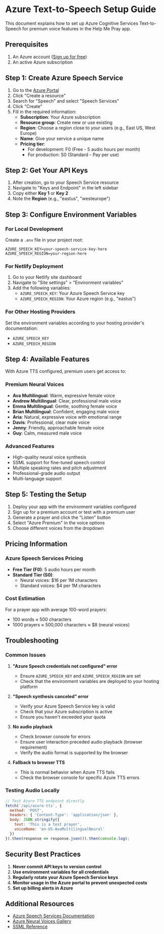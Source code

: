 # Azure Text-to-Speech Setup Guide

This document explains how to set up Azure Cognitive Services Text-to-Speech for premium voice features in the Help Me Pray app.

## Prerequisites

1. An Azure account ([Sign up for free](https://azure.microsoft.com/free/))
2. An active Azure subscription

## Step 1: Create Azure Speech Service

1. Go to the [Azure Portal](https://portal.azure.com)
2. Click "Create a resource" 
3. Search for "Speech" and select "Speech Services"
4. Click "Create"
5. Fill in the required information:
   - **Subscription**: Your Azure subscription
   - **Resource group**: Create new or use existing
   - **Region**: Choose a region close to your users (e.g., East US, West Europe)
   - **Name**: Give your service a unique name
   - **Pricing tier**: 
     - For development: F0 (Free - 5 audio hours per month)
     - For production: S0 (Standard - Pay per use)

## Step 2: Get Your API Keys

1. After creation, go to your Speech Service resource
2. Navigate to "Keys and Endpoint" in the left sidebar
3. Copy either **Key 1** or **Key 2** 
4. Note the **Region** (e.g., "eastus", "westeurope")

## Step 3: Configure Environment Variables

### For Local Development
Create a `.env` file in your project root:
```env
AZURE_SPEECH_KEY=your-speech-service-key-here
AZURE_SPEECH_REGION=your-region-here
```

### For Netlify Deployment
1. Go to your Netlify site dashboard
2. Navigate to "Site settings" > "Environment variables"
3. Add the following variables:
   - `AZURE_SPEECH_KEY`: Your Azure Speech Service key
   - `AZURE_SPEECH_REGION`: Your Azure region (e.g., "eastus")

### For Other Hosting Providers
Set the environment variables according to your hosting provider's documentation:
- `AZURE_SPEECH_KEY`
- `AZURE_SPEECH_REGION`

## Step 4: Available Features

With Azure TTS configured, premium users get access to:

### Premium Neural Voices
- **Ava Multilingual**: Warm, expressive female voice
- **Andrew Multilingual**: Clear, professional male voice  
- **Emma Multilingual**: Gentle, soothing female voice
- **Brian Multilingual**: Confident, engaging male voice
- **Aria**: Natural, expressive voice with emotional range
- **Davis**: Professional, clear male voice
- **Jenny**: Friendly, approachable female voice
- **Guy**: Calm, measured male voice

### Advanced Features
- High-quality neural voice synthesis
- SSML support for fine-tuned speech control
- Multiple speaking rates and pitch adjustment
- Professional-grade audio output
- Multi-language support

## Step 5: Testing the Setup

1. Deploy your app with the environment variables configured
2. Sign up for a premium account or test with a premium user
3. Generate a prayer and click the "Listen" button
4. Select "Azure Premium" in the voice options
5. Choose different voices from the dropdown

## Pricing Information

### Azure Speech Services Pricing
- **Free Tier (F0)**: 5 audio hours per month
- **Standard Tier (S0)**: 
  - Neural voices: $16 per 1M characters
  - Standard voices: $4 per 1M characters

### Cost Estimation
For a prayer app with average 100-word prayers:
- 100 words ≈ 500 characters
- 1000 prayers ≈ 500,000 characters ≈ $8 (neural voices)

## Troubleshooting

### Common Issues

1. **"Azure Speech credentials not configured" error**
   - Ensure `AZURE_SPEECH_KEY` and `AZURE_SPEECH_REGION` are set
   - Check that the environment variables are deployed to your hosting platform

2. **"Speech synthesis canceled" error**
   - Verify your Azure Speech Service key is valid
   - Check that your Azure subscription is active
   - Ensure you haven't exceeded your quota

3. **No audio playback**
   - Check browser console for errors
   - Ensure user interaction preceded audio playback (browser requirement)
   - Verify the audio format is supported by the browser

4. **Fallback to browser TTS**
   - This is normal behavior when Azure TTS fails
   - Check the browser console for specific Azure TTS errors

### Testing Audio Locally
```javascript
// Test Azure TTS endpoint directly
fetch('/api/azure-tts', {
  method: 'POST',
  headers: { 'Content-Type': 'application/json' },
  body: JSON.stringify({
    text: 'This is a test prayer',
    voiceName: 'en-US-AvaMultilingualNeural'
  })
}).then(response => response.json()).then(console.log);
```

## Security Best Practices

1. **Never commit API keys to version control**
2. **Use environment variables for all credentials**
3. **Regularly rotate your Azure Speech Service keys**
4. **Monitor usage in the Azure portal to prevent unexpected costs**
5. **Set up billing alerts in Azure**

## Additional Resources

- [Azure Speech Services Documentation](https://docs.microsoft.com/en-us/azure/cognitive-services/speech-service/)
- [Azure Neural Voices Gallery](https://speech.microsoft.com/portal/voicegallery)
- [SSML Reference](https://docs.microsoft.com/en-us/azure/cognitive-services/speech-service/speech-synthesis-markup)